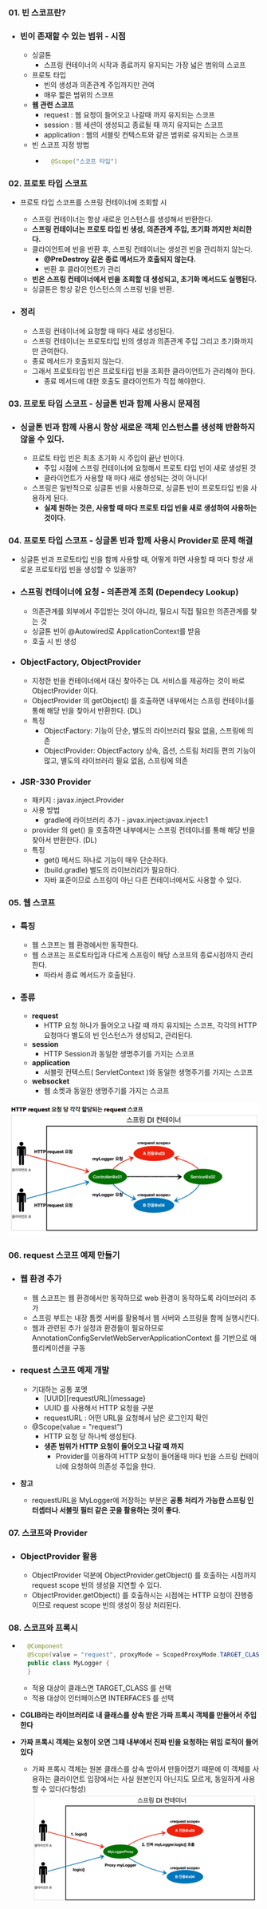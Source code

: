 ### 01. 빈 스코프란?
- ### 빈이 존재할 수 있는 범위 - 시점
    - 싱글톤
        - 스프링 컨테이너의 시작과 종료까지 유지되는 가장 넓은 범위의 스코프
    - 프로토 타입
        - 빈의 생성과 의존관계 주입까지만 관여
        - 매우 짧은 범위의 스코프
    - **웹 관련 스코프**
        - request : 웹 요청이 들어오고 나갈때 까지 유지되는 스코프
        - session : 웹 세션이 생성되고 종료될 때 까지 유지되는 스코프
        - application : 웹의 서블릿 컨텍스트와 같은 범위로 유지되는 스코프
    - 빈 스코프 지정 방법
        - ``` java
            @Scope("스코프 타입")

### 02. 프로토 타입 스코프
- 프로토 타입 스코프를 스프링 컨테이너에 조회할 시 
    - 스프링 컨테이너는 항상 새로운 인스턴스를 생성해서 반환한다.
    - **스프링 컨테이너는 프로토 타입 빈 생성, 의존관계 주입, 초기화 까지만 처리한다.**
    - 클라이언트에 빈을 반환 후, 스프링 컨테이너는 생성괸 빈을 관리하지 않는다.
        - **@PreDestroy 같은 종료 메서드가 호출되지 않는다.**
        - 반환 후 클라이언트가 관리
    - **빈은 스프링 컨테이너에서 빈을 조회할 대 생성되고, 초기화 메서드도 실행된다.**
    - 싱글톤은 항상 같은 인스턴스의 스프링 빈을 반환.
    
- ### 정리
    - 스프링 컨테이너에 요청할 때 마다 새로 생성된다.
    - 스프링 컨테이너는 프로토타입 빈의 생성과 의존관계 주입 그리고 초기화까지만 관여한다.
    - 종료 메서드가 호출되지 않는다.
    - 그래서 프로토타입 빈은 프로토타입 빈을 조회한 클라이언트가 관리해야 한다. 
        - 종료 메서드에 대한 호출도 클라이언트가 직접 해야한다.
        
### 03. 프로토 타입 스코프 - 싱글톤 빈과 함께 사용시 문제점
- ### 싱글톤 빈과 함께 사용시 항상 새로운 객체 인스턴스를 생성해 반환하지 않을 수 있다.
    - 프로토 타입 빈은 최초 초기화 시 주입이 끝난 빈이다.
        - 주입 시점에 스프링 컨테이너에 요청해서 프로토 타입 빈이 새로 생성된 것
        - 클라이언트가 사용할 때 마다 새로 생성되는 것이 아니다!
    - 스프링은 일반적으로 싱글톤 빈을 사용하므로, 싱글톤 빈이 프로토타입 빈을 사용하게 된다.
        - **실제 원하는 것은, 사용할 때 마다 프로토 타입 빈을 새로 생성하여 사용하는 것이다.**

### 04. 프로토 타입 스코프 - 싱글톤 빈과 함께 사용시 Provider로 문제 해결
- 싱글톤 빈과 프로토타입 빈을 함께 사용할 때, 어떻게 하면 사용할 때 마다 항상 새로운 프로토타입 빈을 생성할 수 있을까?
- ### 스프링 컨테이너에 요청 - 의존관계 조회 (Dependecy Lookup)
    - 의존관계를 외부에서 주입받는 것이 아니라, 필요시 직접 필요한 의존관계를 찾는 것
    - 싱글톤 빈이 @Autowired로 ApplicationContext를 받음 
    - 호출 시 빈 생성
    
- ### ObjectFactory, ObjectProvider
    - 지정한 빈을 컨테이너에서 대신 찾아주는 DL 서비스를 제공하는 것이 바로 ObjectProvider 이다.
    - ObjectProvider 의 getObject() 를 호출하면 내부에서는 스프링 컨테이너를 통해 해당 빈을 찾아서 반환한다. (DL)
    - 특징
        - ObjectFactory: 기능이 단순, 별도의 라이브러리 필요 없음, 스프링에 의존
        - ObjectProvider: ObjectFactory 상속, 옵션, 스트림 처리등 편의 기능이 많고, 별도의 라이브러리 필요 없음, 스프링에 의존
        
- ### JSR-330 Provider
    - 패키지 : javax.inject.Provider
    - 사용 방법
        - gradle에 라이브러리 추가 - javax.inject:javax.inject:1
    - provider 의 get() 을 호출하면 내부에서는 스프링 컨테이너를 통해 해당 빈을 찾아서 반환한다. (DL)
    - 특징
        - get() 메서드 하나로 기능이 매우 단순하다.
        - (build.gradle) 별도의 라이브러리가 필요하다.
        - 자바 표준이므로 스프링이 아닌 다른 컨테이너에서도 사용할 수 있다.
    
### 05. 웹 스코프
- ### 특징
    - 웹 스코프는 웹 환경에서만 동작한다.
    - 웹 스코프는 프로토타입과 다르게 스프링이 해당 스코프의 종료시점까지 관리한다. 
        - 따라서 종료 메서드가 호출된다.
- ### 종류
    - **request** 
        - HTTP 요청 하나가 들어오고 나갈 때 까지 유지되는 스코프, 각각의 HTTP 요청마다 별도의 빈 인스턴스가 생성되고, 관리된다.
    - **session**
        - HTTP Session과 동일한 생명주기를 가지는 스코프
    - **application**
        - 서블릿 컨텍스트( ServletContext )와 동일한 생명주기를 가지는 스코프
    - **websocket**
        - 웹 소켓과 동일한 생명주기를 가지는 스코프

![](request.png)

### 06. request 스코프 예제 만들기
- ### 웹 환경 추가
    - 웹 스코프는 웹 환경에서만 동작하므로 web 환경이 동작하도록 라이브러리 추가
    - 스프링 부트는 내장 톰켓 서버를 활용해서 웹 서버와 스프링을 함께 실행시킨다.
    - 웹과 관련된 추가 설정과 환경들이 필요하므로 AnnotationConfigServletWebServerApplicationContext 를 기반으로 애플리케이션을 구동
    
- ### request 스코프 예제 개발
    - 기대하는 공통 포멧
        - [UUID][requestURL]{message}
        - UUID 를 사용해서 HTTP 요청을 구분
        - requestURL : 어떤 URL을 요청해서 남은 로그인지 확인
    - @Scope(value = "request") 
        - HTTP 요청 당 하나씩 생성된다.
        - **생존 범위가 HTTP 요청이 들어오고 나갈 때 까지**
            - Provider를 이용하여 HTTP 요청이 들어올때 마다 빈을 스프링 컨테이너에 요청하여 의존성 주입을 한다.
            
- **참고**
    -  requestURL을 MyLogger에 저장하는 부분은 **공통 처리가 가능한 스프링 인터셉터나 서블릿 필터 같은 곳을 활용하는 것이 좋다.**
    
### 07. 스코프와 Provider
- ### ObjectProvider 활용
    - ObjectProvider 덕분에 ObjectProvider.getObject() 를 호출하는 시점까지 request scope 빈의 생성을 지연할 수 있다.
    - ObjectProvider.getObject() 를 호출하시는 시점에는 HTTP 요청이 진행중이므로 request scope 빈의 생성이 정상 처리된다.
    
### 08. 스코프와 프록시
- ``` java
    @Component
    @Scope(value = "request", proxyMode = ScopedProxyMode.TARGET_CLASS)
    public class MyLogger {
    } 
    ``` 
    
    - 적용 대상이 클래스면 TARGET_CLASS 를 선택
    - 적용 대상이 인터페이스면 INTERFACES 를 선택
- **CGLIB라는 라이브러리로 내 클래스를 상속 받은 가짜 프록시 객체를 만들어서 주입한다**
- **가짜 프록시 객체는 요청이 오면 그때 내부에서 진짜 빈을 요청하는 위임 로직이 들어있다**
    - 가짜 프록시 객체는 원본 클래스를 상속 받아서 만들어졌기 때문에 이 객체를 사용하는 클라이언트 입장에서는 사실 원본인지 아닌지도 모르게, 동일하게 사용할 수 있다(다형성)
![](proxy.png)
